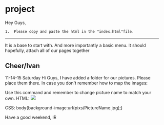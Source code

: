 # project

 Hey Guys,
	
	1.	Please copy and paste the html in the "index.html"file.
	
----------------------------------------------------------------------	
It is a base to start with.
And more importantly a basic menu. It should hopefully, attach all of our pages together 

Cheer/Ivan
--------------------------------------------------------------------------------------
11-14-15 Saturday
Hi Guys,
I have added a folder for our pictures.
Please place them there.
	In case you don't remember how to map the images:
	
Use this command and remember to change picture name to match your own.
HTML:
	<img src="pixs/PictureName.jpg">
	
CSS:
	body{background-image:url(pixs/PictureName.jpg);}
	
Have a good weekend, IR